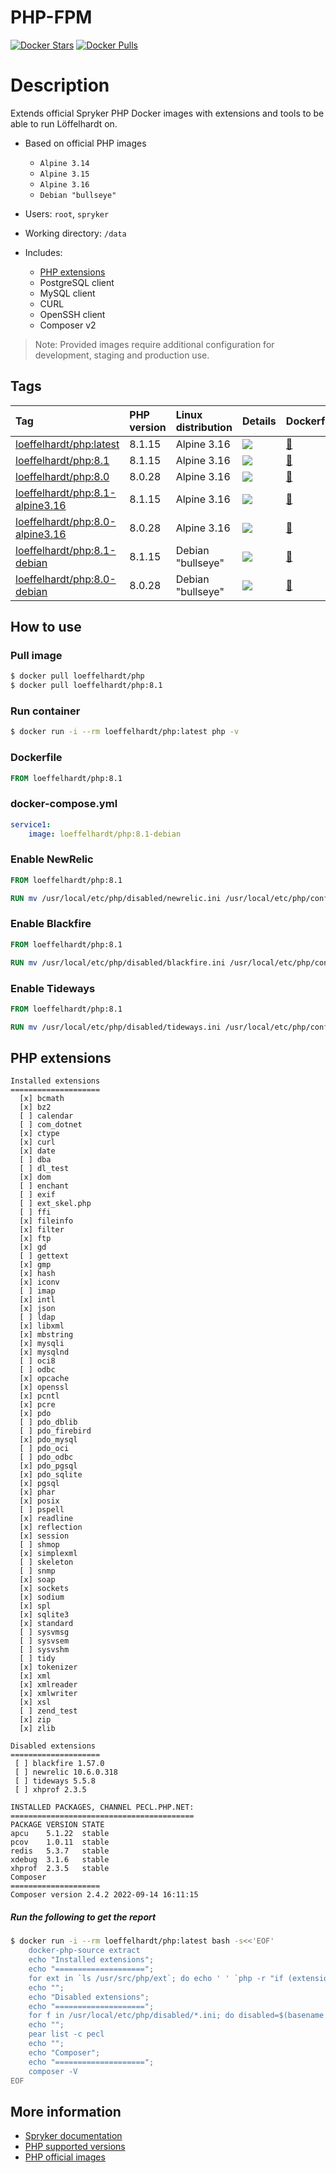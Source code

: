 # PHP-FPM

[![Docker Stars](https://img.shields.io/docker/stars/loeffelhardt/php.svg)](https://store.docker.com/community/images/loeffelhardt/php)
[![Docker Pulls](https://img.shields.io/docker/pulls/loeffelhardt/php.svg)](https://store.docker.com/community/images/loeffelhardt/php)

# Description

Extends official Spryker PHP Docker images with extensions and tools to be able to run Löffelhardt on.

* Based on official PHP images
  * `Alpine 3.14`
  * `Alpine 3.15`
  * `Alpine 3.16`
  * `Debian "bullseye"`
  
* Users: `root`, `spryker`
* Working directory: `/data`
* Includes:
  * [PHP extensions](#php-extensions)
  * PostgreSQL client
  * MySQL client
  * CURL
  * OpenSSH client
  * Composer v2

> Note: Provided images require additional configuration for development, staging and production use.

## Tags

| Tag                                                                                               | PHP version | Linux distribution | Details                                                                                                                                                                                    | Dockerfile                                                                                         |
|:--------------------------------------------------------------------------------------------------|:------------|:-------------------|:-------------------------------------------------------------------------------------------------------------------------------------------------------------------------------------------|:---------------------------------------------------------------------------------------------------|
| [loeffelhardt/php:latest](https://hub.docker.com/r/loeffelhardt/php/tags?name=latest)                       | 8.1.15      | Alpine 3.16        | [![](https://images.microbadger.com/badges/image/loeffelhardt/php:latest.svg)](https://microbadger.com/images/loeffelhardt/php:latest "Get your own image badge on microbadger.com")                 | [:link:](https://github.com/loeffelhardt/el-docker-php/blob/master/alpine/3.16/7.4/Dockerfile)     |
| [loeffelhardt/php:8.1](https://hub.docker.com/r/loeffelhardt/php/tags?name=8.1)                             | 8.1.15      | Alpine 3.16        | [![](https://images.microbadger.com/badges/image/loeffelhardt/php:8.1.svg)](https://microbadger.com/images/loeffelhardt/php:8.1 "Get your own image badge on microbadger.com")                       | [:link:](https://github.com/loeffelhardt/el-docker-php/blob/master/alpine/3.16/8.1/Dockerfile)     |
| [loeffelhardt/php:8.0](https://hub.docker.com/r/loeffelhardt/php/tags?name=8.0)                             | 8.0.28      | Alpine 3.16        | [![](https://images.microbadger.com/badges/image/loeffelhardt/php:8.0.svg)](https://microbadger.com/images/loeffelhardt/php:8.0 "Get your own image badge on microbadger.com")                       | [:link:](https://github.com/loeffelhardt/el-docker-php/blob/master/alpine/3.16/8.0/Dockerfile)     |
| [loeffelhardt/php:8.1-alpine3.16](https://hub.docker.com/r/loeffelhardt/php/tags?name=8.1-alpine3.16)       | 8.1.15      | Alpine 3.16        | [![](https://images.microbadger.com/badges/image/loeffelhardt/php:8.1-alpine3.16.svg)](https://microbadger.com/images/loeffelhardt/php:8.1-alpine3.16 "Get your own image badge on microbadger.com") | [:link:](https://github.com/loeffelhardt/el-docker-php/blob/master/alpine/3.16/8.1/Dockerfile)     |
| [loeffelhardt/php:8.0-alpine3.16](https://hub.docker.com/r/loeffelhardt/php/tags?name=8.0-alpine3.16)       | 8.0.28      | Alpine 3.16        | [![](https://images.microbadger.com/badges/image/loeffelhardt/php:8.0-alpine3.16.svg)](https://microbadger.com/images/loeffelhardt/php:8.0-alpine3.16 "Get your own image badge on microbadger.com") | [:link:](https://github.com/loeffelhardt/el-docker-php/blob/master/alpine/3.16/8.0/Dockerfile)     |
| [loeffelhardt/php:8.1-debian](https://hub.docker.com/r/loeffelhardt/php/tags?name=8.1-debian)               | 8.1.15      | Debian "bullseye"  | [![](https://images.microbadger.com/badges/image/loeffelhardt/php:8.1-debian.svg)](https://microbadger.com/images/loeffelhardt/php:8.1-debian "Get your own image badge on microbadger.com")         | [:link:](https://github.com/loeffelhardt/el-docker-php/blob/master/debian/bullseye/8.1/Dockerfile) |
| [loeffelhardt/php:8.0-debian](https://hub.docker.com/r/loeffelhardt/php/tags?name=8.0-debian)               | 8.0.28      | Debian "bullseye"  | [![](https://images.microbadger.com/badges/image/loeffelhardt/php:8.0-debian.svg)](https://microbadger.com/images/loeffelhardt/php:8.0-debian "Get your own image badge on microbadger.com")         | [:link:](https://github.com/loeffelhardt/el-docker-php/blob/master/debian/bullseye/8.0/Dockerfile) |
## How to use

### Pull image
```bash
$ docker pull loeffelhardt/php
$ docker pull loeffelhardt/php:8.1
```

### Run container
```bash
$ docker run -i --rm loeffelhardt/php:latest php -v
```

### Dockerfile
```dockerfile
FROM loeffelhardt/php:8.1
```

### docker-compose.yml
```yaml
service1:
    image: loeffelhardt/php:8.1-debian
```

### Enable NewRelic
```dockerfile
FROM loeffelhardt/php:8.1

RUN mv /usr/local/etc/php/disabled/newrelic.ini /usr/local/etc/php/conf.d/90-newrelic.ini
```

### Enable Blackfire
```dockerfile
FROM loeffelhardt/php:8.1

RUN mv /usr/local/etc/php/disabled/blackfire.ini /usr/local/etc/php/conf.d/90-blackfire.ini
```

### Enable Tideways
```dockerfile
FROM loeffelhardt/php:8.1

RUN mv /usr/local/etc/php/disabled/tideways.ini /usr/local/etc/php/conf.d/90-tideways.ini
```

## PHP extensions

```
Installed extensions
====================
  [x] bcmath
  [x] bz2
  [ ] calendar
  [ ] com_dotnet
  [x] ctype
  [x] curl
  [x] date
  [ ] dba
  [ ] dl_test
  [x] dom
  [ ] enchant
  [ ] exif
  [ ] ext_skel.php
  [ ] ffi
  [x] fileinfo
  [x] filter
  [x] ftp
  [x] gd
  [ ] gettext
  [x] gmp
  [x] hash
  [x] iconv
  [ ] imap
  [x] intl
  [x] json
  [ ] ldap
  [x] libxml
  [x] mbstring
  [x] mysqli
  [x] mysqlnd
  [ ] oci8
  [ ] odbc
  [x] opcache
  [x] openssl
  [x] pcntl
  [x] pcre
  [x] pdo
  [ ] pdo_dblib
  [ ] pdo_firebird
  [x] pdo_mysql
  [ ] pdo_oci
  [ ] pdo_odbc
  [x] pdo_pgsql
  [x] pdo_sqlite
  [x] pgsql
  [x] phar
  [x] posix
  [ ] pspell
  [x] readline
  [x] reflection
  [x] session
  [ ] shmop
  [x] simplexml
  [ ] skeleton
  [ ] snmp
  [x] soap
  [x] sockets
  [x] sodium
  [x] spl
  [x] sqlite3
  [x] standard
  [ ] sysvmsg
  [ ] sysvsem
  [ ] sysvshm
  [ ] tidy
  [x] tokenizer
  [x] xml
  [x] xmlreader
  [x] xmlwriter
  [x] xsl
  [ ] zend_test
  [x] zip
  [x] zlib

Disabled extensions
====================
 [ ] blackfire 1.57.0
 [ ] newrelic 10.6.0.318
 [ ] tideways 5.5.8
 [ ] xhprof 2.3.5

INSTALLED PACKAGES, CHANNEL PECL.PHP.NET:
=========================================
PACKAGE VERSION STATE
apcu    5.1.22  stable
pcov    1.0.11  stable
redis   5.3.7   stable
xdebug  3.1.6   stable
xhprof  2.3.5   stable
Composer
====================
Composer version 2.4.2 2022-09-14 16:11:15
```
##### Run the following to get the report
```bash
$ docker run -i --rm loeffelhardt/php:latest bash -s<<'EOF'
    docker-php-source extract
    echo "Installed extensions";
    echo "====================";
    for ext in `ls /usr/src/php/ext`; do echo ' ' `php -r "if (extension_loaded('$ext' !== 'opcache' ? '$ext' : 'Zend OPcache')) { echo '[x] $ext'; } else { echo '[ ] $ext'; }"`; done
    echo "";
    echo "Disabled extensions";
    echo "====================";
    for f in /usr/local/etc/php/disabled/*.ini; do disabled=$(basename $f | sed -e 's/\.ini$//'); echo " [ ] ${disabled} $(PHP_INI_SCAN_DIR=:/usr/local/etc/php/disabled php -r "echo phpversion('${disabled}');")"; done
    echo "";
    pear list -c pecl
    echo "";
    echo "Composer";
    echo "====================";
    composer -V
EOF
```

## More information
* [Spryker documentation](https://documentation.spryker.com)
* [PHP supported versions](http://php.net/supported-versions.php)
* [PHP official images](https://github.com/docker-library/php)
